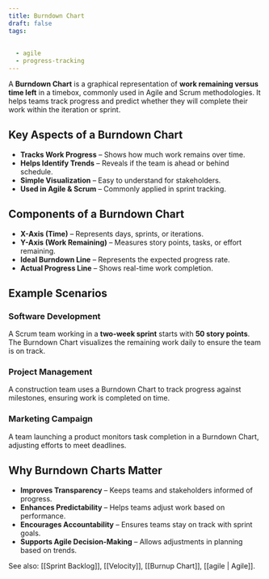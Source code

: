 ```yaml
---
title: Burndown Chart
draft: false
tags:
  
  
  - agile
  - progress-tracking
---
```


A **Burndown Chart** is a graphical representation of **work remaining versus time left** in a timebox, commonly used in Agile and Scrum methodologies. It helps teams track progress and predict whether they will complete their work within the iteration or sprint.

## Key Aspects of a Burndown Chart
- **Tracks Work Progress** – Shows how much work remains over time.
- **Helps Identify Trends** – Reveals if the team is ahead or behind schedule.
- **Simple Visualization** – Easy to understand for stakeholders.
- **Used in Agile & Scrum** – Commonly applied in sprint tracking.

## Components of a Burndown Chart
- **X-Axis (Time)** – Represents days, sprints, or iterations.
- **Y-Axis (Work Remaining)** – Measures story points, tasks, or effort remaining.
- **Ideal Burndown Line** – Represents the expected progress rate.
- **Actual Progress Line** – Shows real-time work completion.

## Example Scenarios

### **Software Development**
A Scrum team working in a **two-week sprint** starts with **50 story points**. The Burndown Chart visualizes the remaining work daily to ensure the team is on track.

### **Project Management**
A construction team uses a Burndown Chart to track progress against milestones, ensuring work is completed on time.

### **Marketing Campaign**
A team launching a product monitors task completion in a Burndown Chart, adjusting efforts to meet deadlines.

## Why Burndown Charts Matter
- **Improves Transparency** – Keeps teams and stakeholders informed of progress.
- **Enhances Predictability** – Helps teams adjust work based on performance.
- **Encourages Accountability** – Ensures teams stay on track with sprint goals.
- **Supports Agile Decision-Making** – Allows adjustments in planning based on trends.

See also: [[Sprint Backlog]], [[Velocity]], [[Burnup Chart]], [[agile | Agile]].
